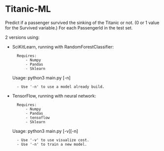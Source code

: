 # Titanic-ML

Predict if a passenger survived the sinking of the Titanic or not. (0 or 1 value for the Survived variable.)
For each PassengerId in the test set.

2 versions using:

- SciKitLearn, running with RandomForestClassifier:

		Requires:
			- Numpy
			- Pandas
			- Sklearn

	Usage: python3 main.py [-n]

		- Use '-n' to use a model already build.


- TensorFlow, running with neural network:

		Requires:
			- Numpy
			- Pandas
			- tensoflow
			- Sklearn

	Usage: python3 main.py [-v][-n]

		- Use '-v' to use visualize cost.
		- Use '-n' to train a new model.
